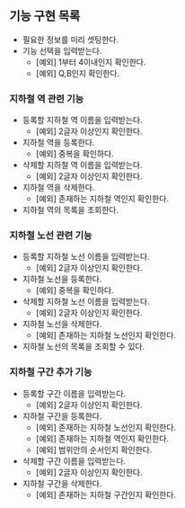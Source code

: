 ## 기능 구현 목록
*  필요한 정보를 미리 셋팅한다.    
*  기능 선택을 입력받는다.
   * [예외] 1부터 4이내인지 확인한다.
   * [예외] Q,B인지 확인한다.
### 지하철 역 관련 기능
*  등록할 지하철 역 이름을 입력받는다.
    * [예외] 2글자 이상인지 확인한다.
*  지하철 역을 등록한다.
   * [예외] 중복을 확인하다.
*  삭제할 지하철 역 이름을 입력받는다.
   * [예외] 2글자 이상인지 확인한다.
*  지하철 역을 삭제한다.
   * [예외] 존재하는 지하철 역인지 확인한다.
*  지하철 역의 목록을 조회한다.
### 지하철 노선 관련 기능   
*  등록할 지하철 노선 이름을 입력받는다.
    * [예외] 2글자 이상인지 확인한다.
*  지하철 노선을 등록한다.
   * [예외] 중복을 확인하다.
*  삭제할 지하철 노선 이름을 입력받는다.
   * [예외] 2글자 이상인지 확인한다.
*  지하철 노선을 삭제한다.
   * [예외] 존재하는 지하철 노선인지 확인한다.
*  지하철 노선의 목록을 조회할 수 있다.
### 지하철 구간 추가 기능   
*  등록할 구간 이름을 입력받는다.
   * [예외] 2글자 이상인지 확인한다.
* 지하철 구간을 등록한다.
   * [예외] 존재하는 지하철 노선인지 확인한다.
   * [예외] 존재하는 지하철 역인지 확인한다.
   * [예외] 범위안의 순서인지 확인한다.
*  삭제할 구간 이름을 입력받는다.
   * [예외] 2글자 이상인지 확인한다.
* 지하철 구간을 삭제한다.   
  * [예외] 존재하는 지하철 구간인지 확인한다.